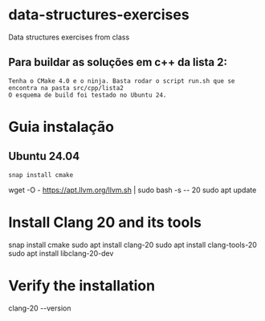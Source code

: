 # data-structures-exercises
Data structures exercises from class

## Para buildar as soluções em c++ da lista 2:
    Tenha o CMake 4.0 e o ninja. Basta rodar o script run.sh que se encontra na pasta src/cpp/lista2 
    O esquema de build foi testado no Ubuntu 24.
# Guia instalação
## Ubuntu 24.04
    snap install cmake
wget -O - https://apt.llvm.org/llvm.sh | sudo bash -s -- 20
sudo apt update

# Install Clang 20 and its tools
snap install cmake 
sudo apt install clang-20
sudo apt install clang-tools-20
sudo apt install libclang-20-dev

# Verify the installation
clang-20 --version